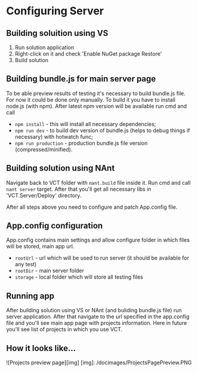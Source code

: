 # Configuring Server

## Building soluition using VS

1. Run solution application
2. Right-click on it and check 'Enable NuGet package Restore'
3. Build solution

## Building bundle.js for main server page
To be able preview results of testing it's necessary to build bundle.js file. For now it could be done
only manually. To build it you have to install node.js (with npm). After latest npm version will be available
run cmd and call

* `npm install` - this will install all necessary dependencies;
* `npm run dev` - to build dev version of bundle.js (helps to debug things if necessary) with hotwatch func;
* `npm run production` - production bundle.js file version (compressed/minified).

## Building solution using NAnt
Navigate back to VCT folder with `nant.build` file inside it. Run cmd and call `nant server` target. 
After that you'll get all necessary libs in 'VCT.Server/Deploy' directory.

After all steps above you need to configure and patch App.config file.

## App.config configuration

App.config contains main settings and allow configure folder in which files will be stored, main app url.

* `rootUrl` - url which will be used to run server (it should be available for any test)
* `rootDir` - main server folder
* `storage` - local folder which will store all testing files

## Running app
After building solution using VS or NAnt (and buliding bundle.js file) run server application.
After that navigate to the url specified in the app.config file and you'll see main app page
with projects information. Here in future you'll see list of projects in which you use VCT.

## How it looks like...

![Projects preview page][img]
[img]: /docimages/ProjectsPagePreview.PNG
